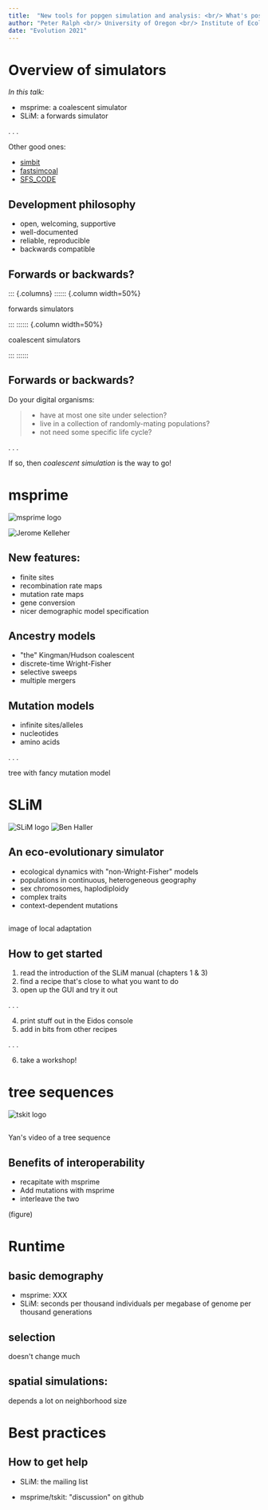 ```yaml
---
title:  "New tools for popgen simulation and analysis: <br/> What's possible?"
author: "Peter Ralph <br/> University of Oregon <br/> Institute of Ecology and Evolution"
date: "Evolution 2021"
---
```



<!--
- overview of simulators and development
- background on forwards vs coalescent
- bullet points of features
- tree sequences: adding neutral mutations afterwards
- benchmarking for "plain vanilla": how many individuals and how long a genome?
- benchmarking for adding selection to (4) as a function of how much selection
- benchmarking for spatial nonWF: as a function of neighborhood size
- recapitation best practices
-->


# Overview of simulators

*In this talk:*

- msprime: a coalescent simulator
- SLiM: a forwards simulator

. . .

Other good ones:

- [simbit](LINK)
- [fastsimcoal](LINK)
- [SFS_CODE](LINK)


## Development philosophy

- open, welcoming, supportive
- well-documented
- reliable, reproducible
- backwards compatible


## Forwards or backwards?

::: {.columns}
:::::: {.column width=50%}

forwards simulators

::: 
:::::: {.column width=50%}

coalescent simulators

:::
:::::: 

## Forwards or backwards?

Do your digital organisms:

> - have at most one site under selection?
> - live in a collection of randomly-mating populations?
> - not need some specific life cycle?

. . .

If so, then
*coalescent simulation*
is the way to go!


# msprime

![msprime logo](figures/msprime_logo.png)

![Jerome Kelleher](figures/jerome.jpg)

## New features:

- finite sites
- recombination rate maps
- mutation rate maps
- gene conversion
- nicer demographic model specification

## Ancestry models

- "the" Kingman/Hudson coalescent
- discrete-time Wright-Fisher
- selective sweeps
- multiple mergers


## Mutation models

- infinite sites/alleles
- nucleotides
- amino acids

. . .

tree with fancy mutation model


# SLiM

![SLiM logo](figures/slim_logo.png)
![Ben Haller](figures/ben_haller.png)


## An eco-evolutionary simulator

- ecological dynamics with "non-Wright-Fisher" models
- populations in continuous, heterogeneous geography
- sex chromosomes, haplodiploidy
- complex traits
- context-dependent mutations

##

image of local adaptation


## How to get started

1. read the introduction of the SLiM manual (chapters 1 & 3)
2. find a recipe that's close to what you want to do
3. open up the GUI and try it out

. . .

4. print stuff out in the Eidos console
5. add in bits from other recipes

. . .

6. take a workshop!


# tree sequences

![tskit logo](figures/tskit.png)

## 

Yan's video of a tree sequence

## Benefits of interoperability

- recapitate with msprime
- Add mutations with msprime
- interleave the two

(figure)

# Runtime

## basic demography

- msprime: XXX
- SLiM: seconds per thousand individuals per megabase of genome per thousand generations

## selection

doesn't change much

## spatial simulations:

depends a lot on neighborhood size


# Best practices

## How to get help

- SLiM: the mailing list

- msprime/tskit: "discussion" on github

